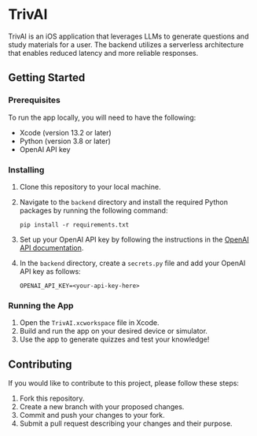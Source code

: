# TrivAI

TrivAI is an iOS application that leverages LLMs to generate questions and study materials for a user. The backend utilizes a serverless architecture that enables reduced latency and more reliable responses.

## Getting Started

### Prerequisites

To run the app locally, you will need to have the following:

- Xcode (version 13.2 or later)
- Python (version 3.8 or later)
- OpenAI API key

### Installing

1. Clone this repository to your local machine.
2. Navigate to the `backend` directory and install the required Python packages by running the following command:

      ```pip install -r requirements.txt```


3. Set up your OpenAI API key by following the instructions in the [OpenAI API documentation](https://beta.openai.com/docs/api-reference/authentication).
4. In the `backend` directory, create a `secrets.py` file and add your OpenAI API key as follows:

    ```OPENAI_API_KEY=<your-api-key-here>```


### Running the App

1. Open the `TrivAI.xcworkspace` file in Xcode.
2. Build and run the app on your desired device or simulator.
3. Use the app to generate quizzes and test your knowledge!

## Contributing

If you would like to contribute to this project, please follow these steps:

1. Fork this repository.
2. Create a new branch with your proposed changes.
3. Commit and push your changes to your fork.
4. Submit a pull request describing your changes and their purpose.








